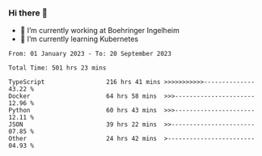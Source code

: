 ### Hi there 👋
- 🔭 I’m currently working at Boehringer Ingelheim
- 🌱 I’m currently learning Kubernetes

 
<!--START_SECTION:waka-->

```text
From: 01 January 2023 - To: 20 September 2023

Total Time: 501 hrs 23 mins

TypeScript                 216 hrs 41 mins >>>>>>>>>>>--------------   43.22 %
Docker                     64 hrs 58 mins  >>>----------------------   12.96 %
Python                     60 hrs 43 mins  >>>----------------------   12.11 %
JSON                       39 hrs 22 mins  >>-----------------------   07.85 %
Other                      24 hrs 42 mins  >------------------------   04.93 %
```

<!--END_SECTION:waka-->

 
